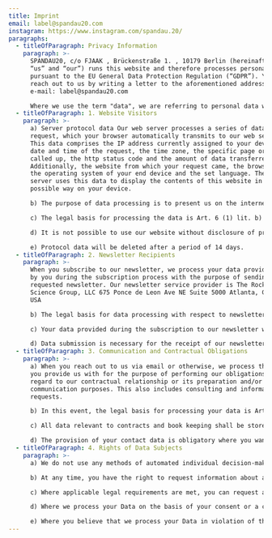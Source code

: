 ```yaml
---
title: Imprint
email: label@spandau20.com
instagram: https://www.instagram.com/spandau.20/
paragraphs:
  - titleOfParagraph: Privacy Information
    paragraph: >-
      SPANDAU20, c/o FJAAK , Brückenstraße 1. , 10179 Berlin (hereinafter “we”,
      “us” and “our”) runs this website and therefore processes personal data
      pursuant to the EU General Data Protection Regulation (“GDPR”). You may
      reach out to us by writing a letter to the aforementioned address or via
      e-mail: label@spandau20.com

      Where we use the term "data", we are referring to personal data within the meaning of the GDPR.
  - titleOfParagraph: 1. Website Visitors
    paragraph: >-
      a) Server protocol data Our web server processes a series of data for each
      request, which your browser automatically transmits to our web server.
      This data comprises the IP address currently assigned to your device, the
      date and time of the request, the time zone, the specific page or file
      called up, the http status code and the amount of data transferred.
      Additionally, the website from which your request came, the browser used,
      the operating system of your end device and the set language. The web
      server uses this data to display the contents of this website in the best
      possible way on your device.

      b) The purpose of data processing is to present us on the internet and to communicate with our fans, customers and business partners. The purpose of analyzing some user behavior on our website is to design the website in line with the requirements of our users and website visitors.

      c) The legal basis for processing the data is Art. 6 (1) lit. b) GDPR based on the contract of use of our website. The legal basis for the analysis of user behavior is Art. 6 (1) lit. f) GDPR, our legitimate interest is to provide our visitors with a demand-oriented design of our website.

      d) It is not possible to use our website without disclosure of protocol data such as your IP address. Protocol and communication data will not be transferred to third parties unless special circumstances require us to do so, e.g. if a criminal offence is suspected or in the course of an investigation. In these cases, data may be transferred to the police and/or the public prosecutor's office. 

      e) Protocol data will be deleted after a period of 14 days.
  - titleOfParagraph: 2. Newsletter Recipients
    paragraph: >-
      When you subscribe to our newsletter, we process your data provided during
      by you during the subscription process with the purpose of sending you the
      requested newsletter. Our newsletter service provider is The Rocket
      Science Group, LLC 675 Ponce de Leon Ave NE Suite 5000 Atlanta, GA 30308
      USA

      b) The legal basis for data processing with respect to newsletters is your consent pursuant to Art. 6 (1) lit. a) GDPR.

      c) Your data provided during the subscription to our newsletter will be deleted when you unsubscribe from the newsletter. You may unsubscribe at any time without further cost by clicking on the respective “unsubscribe”-link provided with any newsletter.

      d) Data submission is necessary for the receipt of our newsletters. If you do not submit any data, it is not possible for us to send you the requested newsletter.
  - titleOfParagraph: 3. Communication and Contractual Obligations
    paragraph: >-
      a) When you reach out to us via email or otherwise, we process the data
      you provide us with for the purpose of performing our obligations with
      regard to our contractual relationship or its preparation and/or any other
      communication purposes. This also includes consulting and information
      requests.

      b) In this event, the legal basis for processing your data is Art. 6 (1) lit. b) GDPR based on a contractual relationship or the initiation of a contractual relationship and/or Article 6 (1) lit. c) GDPR where we are legally obliged to do so, in particular pursuant to applicable tax and commercial law provisions. In any case, the legal basis for processing your contact data is Article 6 (1) lit. f) GDPR, our legitimate interest is to enter into the communication with you. 

      c) All data relevant to contracts and book keeping shall be stored for a period of ten (10) calendar years after the end of our contractual relationship pursuant to obligations based on tax and commercial law provisions. 

      d) The provision of your contact data is obligatory where you want us to enter into a communication with you. Contractual relationships cannot be established and carried out without the basic contractual data.
  - titleOfParagraph: 4. Rights of Data Subjects
    paragraph: >-
      a) We do not use any methods of automated individual decision-making.

      b) At any time, you have the right to request information about all your Data which we are processing. Furthermore, if your Data is incorrect or incomplete, you have the right to have it rectified and completed. You can also request the erasure of your Data at any time, unless we are legally obliged to continue processing your Data.

      c) Where applicable legal requirements are met, you can request a restriction to the processing of your Data. You also have the right to object to the processing, insofar as the data processing is based on profiling or direct marketing purposes.

      d) Where we process your Data on the basis of your consent or a contract, you have the right to transfer the Data provided by you, insofar as the rights and freedoms of others remain unaffected. Where we process your Data on the basis of a declaration of consent, you have the right to revoke such consent at any time with future effect. The processing carried out prior to a revocation remains unaffected by the revocation.

      e) Where you believe that we process your Data in violation of the applicable law, you have the right to file a complaint with a data protection supervisory authority at any time.
---
```

